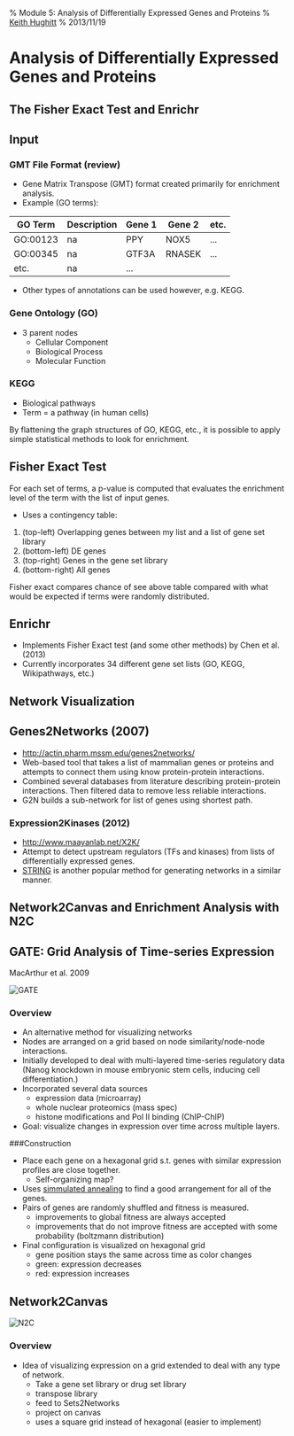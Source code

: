 % Module 5: Analysis of Differentially Expressed Genes and Proteins
% [Keith Hughitt](khughitt@umd.edu)
% 2013/11/19

Analysis of Differentially Expressed Genes and Proteins
=======================================================

The Fisher Exact Test and Enrichr
---------------------------------

## Input

### GMT File Format (review)

- Gene Matrix Transpose (GMT) format created primarily for enrichment analysis.
- Example (GO terms):

| GO Term       | Description   | Gene 1  | Gene 2 | etc. |
| ------------- | ------------  | ------- | ------ | ---- |
| GO:00123      | na            | PPY     | NOX5   | ...  |
| GO:00345      | na            | GTF3A   | RNASEK | ...  |
| etc.          | na            | ...     |        |      |

- Other types of annotations can be used however, e.g. KEGG.

### Gene Ontology (GO)

- 3 parent nodes
    - Cellular Component
    - Biological Process
    - Molecular Function

### KEGG

- Biological pathways
- Term = a pathway (in human cells)

By flattening the graph structures of GO, KEGG, etc., it is possible to apply
simple statistical methods to look for enrichment.

## Fisher Exact Test

For each set of terms, a p-value is computed that evaluates the enrichment
level of the term with the list of input genes.

- Uses a contingency table:
 1. (top-left) Overlapping genes between my list and a list of gene set library
 2. (bottom-left) DE genes
 3. (top-right) Genes in the gene set library
 4. (bottom-right) All genes

Fisher exact compares chance of see above table compared with what would be
expected if terms were randomly distributed.

## Enrichr

- Implements Fisher Exact test (and some other methods) by Chen et al. (2013)
- Currently incorporates 34 different gene set lists (GO, KEGG, Wikipathways,
  etc.)

Network Visualization
---------------------

## Genes2Networks (2007)

- http://actin.pharm.mssm.edu/genes2networks/
- Web-based tool that takes a list of mammalian genes or proteins and attempts
  to connect them using know protein-protein interactions.
- Combined several databases from literature describing protein-protein
  interactions. Then filtered data to remove less reliable interactions.
- G2N builds a sub-network for list of genes using shortest path.

### Expression2Kinases (2012)

- http://www.maayanlab.net/X2K/
- Attempt to detect upstream regulators (TFs and kinases) from lists of
  differentially expressed genes.
- [STRING](http://string-db.org/) is another popular method for generating
  networks in a similar manner.

Network2Canvas and Enrichment Analysis with N2C
-----------------------------------------------

## GATE: Grid Analysis of Time-series Expression 
MacArthur et al. 2009

![GATE](http://amp.pharm.mssm.edu/maayan-lab/img/gatebackground.png)

### Overview

- An alternative method for visualizing networks
- Nodes are arranged on a grid based on node similarity/node-node interactions.
- Initially developed to deal with multi-layered time-series regulatory data
  (Nanog knockdown in mouse embryonic stem cells, inducing cell
  differentiation.)
- Incorporated several data sources
  - expression data (microarray)
  - whole nuclear proteomics (mass spec)
  - histone modifications and Pol II binding (ChIP-ChIP)
- Goal: visualize changes in expression over time across multiple layers.

###Construction

- Place each gene on a hexagonal grid s.t. genes with similar expression
  profiles are close together.
    - Self-organizing map?
- Uses [simmulated
  annealing](http://en.wikipedia.org/wiki/Simulated_annealing) to find a good
  arrangement for all of the genes.
- Pairs of genes are randomly shuffled and fitness is measured.
    - improvements to global fitness are always accepted
    - improvements that do not improve fitness are accepted with some
      probability (boltzmann distribution)
- Final configuration is visualized on hexagonal grid
    - gene position stays the same across time as color changes
    - green: expression decreases
    - red: expression increases

## Network2Canvas

![N2C](https://i.ytimg.com/vi/R3eBQcRcOEY/mqdefault.jpg)

### Overview

- Idea of visualizing expression on a grid extended to deal with any type of
  network.
  - Take a gene set library or drug set library
  - transpose library
  - feed to Sets2Networks
  - project on canvas
  - uses a square grid instead of hexagonal (easier to implement)


